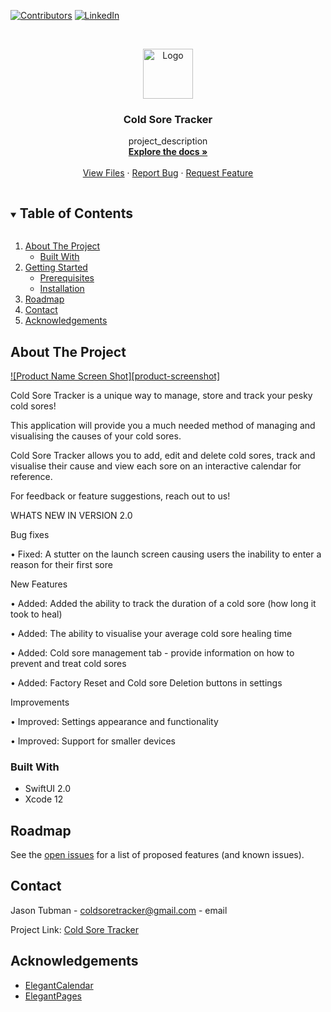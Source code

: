 
[![Contributors][contributors-shield]][contributors-url]
[![LinkedIn][linkedin-shield]][linkedin-url]


<!-- PROJECT LOGO -->
<br />
<p align="center">
  <a href="https://github.com/github_username/repo_name">
    <img src="logo.png" alt="Logo" width="80" height="80">
  </a>

  <h3 align="center">Cold Sore Tracker</h3>

  <p align="center">
    project_description
    <br />
    <a href="https://github.com/Jaysun11/ColdSoreTracker"><strong>Explore the docs »</strong></a>
    <br />
    <br />
    <a href="https://github.com/Jaysun11/ColdSoreTracker">View Files</a>
    ·
    <a href="https://github.com/Jaysun11/ColdSoreTracker/issues">Report Bug</a>
    ·
    <a href="https://github.com/github_username/repo_name/issues">Request Feature</a>
  </p>
</p>



<!-- TABLE OF CONTENTS -->
<details open="open">
  <summary><h2 style="display: inline-block">Table of Contents</h2></summary>
  <ol>
    <li>
      <a href="#about-the-project">About The Project</a>
      <ul>
        <li><a href="#built-with">Built With</a></li>
      </ul>
    </li>
    <li>
      <a href="#getting-started">Getting Started</a>
      <ul>
        <li><a href="#prerequisites">Prerequisites</a></li>
        <li><a href="#installation">Installation</a></li>
      </ul>
    </li>
    <li><a href="#roadmap">Roadmap</a></li>
    <li><a href="#contact">Contact</a></li>
    <li><a href="#acknowledgements">Acknowledgements</a></li>
  </ol>
</details>



<!-- ABOUT THE PROJECT -->
## About The Project

[![Product Name Screen Shot][product-screenshot]](https://apps.apple.com/us/app/cold-sore-tracker/id1565110712?ign-mpt=uo%3D2)

Cold Sore Tracker is a unique way to manage, store and track your pesky cold sores!


This application will provide you a much needed method of managing and visualising the causes of your cold sores.


Cold Sore Tracker allows you to add, edit and delete cold sores, track and visualise their cause and view each sore on an interactive calendar for reference.


For feedback or feature suggestions, reach out to us!

WHATS NEW IN VERSION 2.0


Bug fixes


• Fixed: A stutter on the launch screen causing users the inability to enter a reason for their first sore


New Features


• Added: Added the ability to track the duration of a cold sore (how long it took to heal)

• Added: The ability to visualise your average cold sore healing time

• Added: Cold sore management tab - provide information on how to prevent and treat cold sores

• Added: Factory Reset and Cold sore Deletion buttons in settings


Improvements


• Improved: Settings appearance and functionality

• Improved: Support for smaller devices



### Built With

* SwiftUI 2.0
* Xcode 12



<!-- ROADMAP -->
## Roadmap

See the [open issues](https://github.com/jaysun11/ColdSoreTracker/issues) for a list of proposed features (and known issues).



<!-- CONTACT -->
## Contact

Jason Tubman - coldsoretracker@gmail.com - email

Project Link: [Cold Sore Tracker](https://github.com/Jaysun11/ColdSoreTracker)



<!-- ACKNOWLEDGEMENTS -->
## Acknowledgements

* [ElegantCalendar](https://github.com/ThasianX/ElegantCalendar)
* [ElegantPages](https://github.com/ThasianX/ElegantPages)




<!-- MARKDOWN LINKS & IMAGES -->
<!-- https://www.markdownguide.org/basic-syntax/#reference-style-links -->
[contributors-shield]: https://img.shields.io/github/contributors/jaysun11/repo.svg?style=for-the-badge
[contributors-url]: https://github.com/jaysun11/repo/graphs/contributors
[forks-shield]: https://img.shields.io/github/forks/jaysun11/repo.svg?style=for-the-badge
[forks-url]: https://github.com/jaysun11/repo/network/members
[stars-shield]: https://img.shields.io/github/stars/jaysun11/repo.svg?style=for-the-badge
[stars-url]: https://github.com/jaysun11/repo/stargazers
[issues-shield]: https://img.shields.io/github/issues/jaysun11/repo.svg?style=for-the-badge
[issues-url]: https://github.com/jaysun11/repo/issues
[license-shield]: https://img.shields.io/github/license/jaysun11/repo.svg?style=for-the-badge
[license-url]: https://github.com/jaysun11/repo/blob/master/LICENSE.txt
[linkedin-shield]: https://img.shields.io/badge/-LinkedIn-black.svg?style=for-the-badge&logo=linkedin&colorB=555
[linkedin-url]: https://www.linkedin.com/in/jason-tubman/
